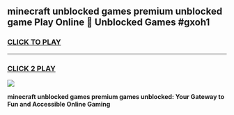 
## minecraft unblocked games premium unblocked game Play Online 👋 Unblocked Games #gxoh1
<h3>
<a href="https://premium.freeplayer.one?title=minecraft_unblocked_games_premium&ref=21F">CLICK TO PLAY</a></h3>
<hr>

<h3>
<a href="https://premium.freeplayer.one?title=minecraft_unblocked_games_premium&ref=21F">CLICK 2 PLAY</a>
  
</h3>

<a href="https://premium.freeplayer.one?title=minecraft_unblocked_games_premium&ref=21F/"><img src="https://clearcache.store/games.png"></a>


**minecraft unblocked games premium games unblocked: Your Gateway to Fun and Accessible Online Gaming**
